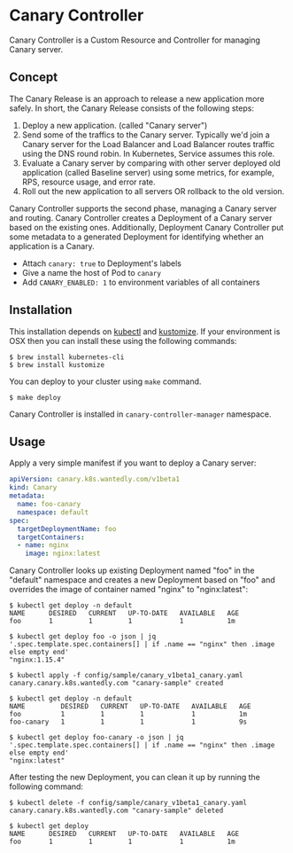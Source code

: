 # Canary Controller

Canary Controller is a Custom Resource and Controller for managing Canary server.

## Concept

The Canary Release is an approach to release a new application more safely. In short, the Canary Release consists of the following steps:

1. Deploy a new application. (called "Canary server")
1. Send some of the traffics to the Canary server. Typically we'd join a Canary server for the Load Balancer and Load Balancer routes traffic using the DNS round robin. In Kubernetes, Service assumes this role.
1. Evaluate a Canary server by comparing with other server deployed old application (called Baseline server) using some metrics, for example, RPS, resource usage, and error rate.
1. Roll out the new application to all servers OR rollback to the old version.

Canary Controller supports the second phase, managing a Canary server and routing. Canary Controller creates a Deployment of a Canary server based on the existing ones. Additionally, Deployment Canary Controller put some metadata to a generated Deployment for identifying whether an application is a Canary.

* Attach `canary: true` to Deployment's labels
* Give a name the host of Pod to `canary`
* Add `CANARY_ENABLED: 1` to environment variables of all containers

## Installation

This installation depends on [kubectl](https://kubernetes.io/docs/tasks/tools/install-kubectl/) and [kustomize](https://github.com/kubernetes-sigs/kustomize/blob/master/docs/INSTALL.md). If your environment is OSX then you can install these using the following commands:

```
$ brew install kubernetes-cli
$ brew install kustomize
```

You can deploy to your cluster using `make` command. 

```
$ make deploy
```

Canary Controller is installed in `canary-controller-manager` namespace.

## Usage

Apply a very simple manifest if you want to deploy a Canary server: 

```yaml
apiVersion: canary.k8s.wantedly.com/v1beta1
kind: Canary
metadata:
  name: foo-canary
  namespace: default
spec:
  targetDeploymentName: foo
  targetContainers:
  - name: nginx
    image: nginx:latest
```

Canary Controller looks up existing Deployment named "foo" in the "default" namespace and creates a new Deployment based on "foo" and overrides the image of container named "nginx" to "nginx:latest":

```console
$ kubectl get deploy -n default
NAME      DESIRED   CURRENT   UP-TO-DATE   AVAILABLE   AGE
foo       1         1         1            1           1m

$ kubectl get deploy foo -o json | jq '.spec.template.spec.containers[] | if .name == "nginx" then .image else empty end'
"nginx:1.15.4"

$ kubectl apply -f config/sample/canary_v1beta1_canary.yaml
canary.canary.k8s.wantedly.com "canary-sample" created

$ kubectl get deploy -n default
NAME         DESIRED   CURRENT   UP-TO-DATE   AVAILABLE   AGE
foo          1         1         1            1           1m
foo-canary   1         1         1            1           9s

$ kubectl get deploy foo-canary -o json | jq '.spec.template.spec.containers[] | if .name == "nginx" then .image else empty end'
"nginx:latest"

```

After testing the new Deployment, you can clean it up by running the following command:

```console
$ kubectl delete -f config/sample/canary_v1beta1_canary.yaml
canary.canary.k8s.wantedly.com "canary-sample" deleted

$ kubectl get deploy
NAME      DESIRED   CURRENT   UP-TO-DATE   AVAILABLE   AGE
foo       1         1         1            1           1m
```
